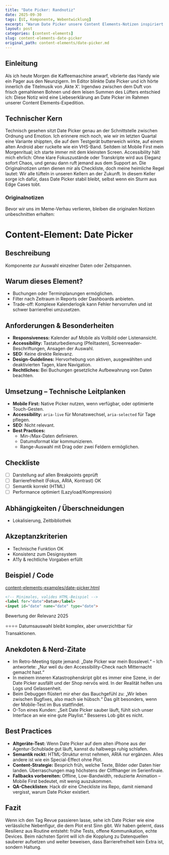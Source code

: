 ```yaml
---
title: "Date Picker: Randnotiz"
date: 2025-09-30
tags: [UI, Komponente, Webentwicklung]
excerpt: "Warum Date Picker unsere Content Elements-Notizen inspiriert."
layout: post
categories: [content-elements]
slug: content-elements-date-picker
original_path: content-elements/date-picker.md
---
```


## Einleitung
Als ich heute Morgen die Kaffeemaschine anwarf, vibrierte das Handy wie ein Pager aus den Neunzigern. Im Editor blinkte Date Picker und ich hörte innerlich die Titelmusik von ‚Akte X‘. Irgendwo zwischen dem Duft von frisch gemahlenen Bohnen und dem leisen Summen des Lüfters entschied ich: Diese Notiz wird eine Liebeserklärung an Date Picker im Rahmen unserer Content Elements-Expedition.

## Technischer Kern
Technisch gesehen sitzt Date Picker genau an der Schnittstelle zwischen Ordnung und Emotion. Ich erinnere mich noch, wie wir im letzten Quartal eine Variante shippten, die auf dem Testgerät butterweich wirkte, auf einem alten Android aber ruckelte wie ein VHS-Band. Seitdem ist Mobile First mein Morgenritual; ich starte immer mit dem kleinsten Screen. Accessibility hält mich ehrlich: Ohne klare Fokuszustände oder Transkripte wird aus Eleganz sofort Chaos, und genau dann ruft jemand aus dem Support an. Die Originalnotizen unten dienen mir als Checkliste, doch meine heimliche Regel lautet: Wir alle tüfteln in unseren Kellern an der Zukunft. In diesem Keller sorge ich dafür, dass Date Picker stabil bleibt, selbst wenn ein Sturm aus Edge Cases tobt.

### Originalnotizen
Bevor wir uns im Meme-Verhau verlieren, bleiben die originalen Notizen unbeschnitten erhalten:
# Content-Element: Date Picker

## Beschreibung
Komponente zur Auswahl einzelner Daten oder Zeitspannen.

## Warum dieses Element?
- Buchungen oder Terminplanungen ermöglichen.
- Filter nach Zeitraum in Reports oder Dashboards anbieten.
- Trade-off: Komplexe Kalenderlogik kann Fehler hervorrufen und ist schwer barrierefrei umzusetzen.

## Anforderungen & Besonderheiten
- **Responsiveness:** Kalender auf Mobile als Vollbild oder Listenansicht.
- **Accessibility:** Tastaturbedienung (Pfeiltasten), Screenreader-Beschriftungen, Ansagen der Auswahl.
- **SEO:** Keine direkte Relevanz.
- **Design-Guidelines:** Hervorhebung von aktiven, ausgewählten und deaktivierten Tagen, klare Navigation.
- **Rechtliches:** Bei Buchungen gesetzliche Aufbewahrung von Daten beachten.

## Umsetzung – Technische Leitplanken
- **Mobile First:** Native Picker nutzen, wenn verfügbar, oder optimierte Touch-Gesten.
- **Accessibility:** `aria-live` für Monatswechsel, `aria-selected` für Tage pflegen.
- **SEO:** Nicht relevant.
- **Best Practices:**
  - Min-/Max-Daten definieren.
  - Datumsformat klar kommunizieren.
  - Range-Auswahl mit Drag oder zwei Feldern ermöglichen.

## Checkliste
- [ ] Darstellung auf allen Breakpoints geprüft
- [ ] Barrierefreiheit (Fokus, ARIA, Kontrast) OK
- [ ] Semantik korrekt (HTML)
- [ ] Performance optimiert (Lazyload/Kompression)

## Abhängigkeiten / Überschneidungen
- Lokalisierung, Zeitbibliothek

## Akzeptanzkriterien
- Technische Funktion OK
- Konsistenz zum Designsystem
- A11y & rechtliche Vorgaben erfüllt

## Beispiel / Code
[content-elements-examples/date-picker.html](../content-elements-examples/date-picker.html)

```html
<!-- Minimales, valides HTML-Beispiel -->
<label for="date">Datum</label>
<input id="date" name="date" type="date">
```

Bewertung der Relevanz 2025

⭐⭐⭐⭐ Datumsauswahl bleibt komplex, aber unverzichtbar für Transaktionen.

## Anekdoten & Nerd-Zitate
- Im Retro-Meeting tippte jemand: „Date Picker war mein Bosslevel.“ – Ich antwortete: „Nur weil du den Accessibility-Check nach Mitternacht gemacht hast.“
- In meinem inneren Katastrophenskript gibt es immer eine Szene, in der Date Picker ausfällt und der Shop nervös wird. In der Realität helfen uns Logs und Gelassenheit.
- Beim Debuggen flüstert mir eher das Bauchgefühl zu: „Wir leben zwischen Bugfixes, also mach sie hübsch.“ Das gilt besonders, wenn der Mobile-Test im Bus stattfindet.
- O-Ton eines Kunden: „Seit Date Picker sauber läuft, fühlt sich unser Interface an wie eine gute Playlist.“ Besseres Lob gibt es nicht.

## Best Practices
- **Altgeräte-Test:** Wenn Date Picker auf dem alten iPhone aus der Agentur-Schublade gut läuft, kannst du halbwegs ruhig schlafen.
- **Semantik rockt:** HTML-Struktur ernst nehmen, ARIA nur ergänzen. Alles andere ist wie ein Special-Effect ohne Plot.
- **Content-Strategie:** Besprich früh, welche Texte, Bilder oder Daten hier landen. Überraschungen mag höchstens der Cliffhanger im Serienfinale.
- **Fallbacks vorbereiten:** Offline, Low-Bandwidth, reduzierte Animation – Mobile First bedeutet, mit wenig auszukommen.
- **QA-Checklisten:** Hack dir eine Checkliste ins Repo, damit niemand vergisst, warum Date Picker existiert.

## Fazit
Wenn ich den Tag Revue passieren lasse, sehe ich Date Picker wie eine verlässliche Nebenfigur, die dem Plot erst Sinn gibt. Wir haben gelernt, dass Resilienz aus Routine entsteht: frühe Tests, offene Kommunikation, echte Devices. Beim nächsten Sprint will ich die Kopplung zu Datenquellen sauberer aufsetzen und weiter beweisen, dass Barrierefreiheit kein Extra ist, sondern Haltung.
